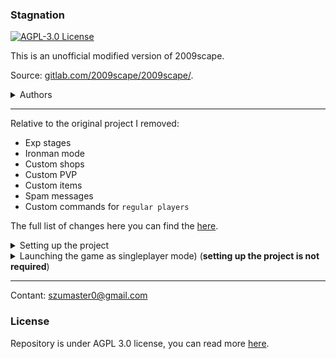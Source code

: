 ### Stagnation

[![AGPL-3.0 License][license-shield]][license-url]

This is an unofficial modified version of 2009scape.

Source: [gitlab.com/2009scape/2009scape/](https://gitlab.com/2009scape/2009scape).
<details>
<summary>Authors</summary>
Aero, Aweinstock, Bushtail, Ceikry, Dginovker, Downthecrop, Dragonkk, Emperor, Pazaz, Skelsoft, SonicForce41, Splinter, Stacx, Torchic, Tyler, Vexia, Woahscam, 404Utopia, Ana-rchy, BadHad, Burnsjordan, Cabbagegod, Coaltong, Coco-bandicoot, DebbySaurus, Doomzday, Gnalvesteffer, Hirohito1, Hubcapp, Ibcrootbeer, Itsmedoggo, Kuanoni, Lethimyr, ManApart, MattG12323, Mihoshika, Natis1, Nickwigton, Ovenbreado, Petnavis, Phunnyguy, PlateGlassArmour, PureTryOut, Qmqz, Roysten, Rsmiley, ScholarNZL, Shhoyle, SteffenCH, Trident101, Unrealhaze, Violet-Vibes, Vkretov, Xmomoz, Yrrah2, Zerkenn, Zsrv, regenleif.
</details>

***

Relative to the original project I removed: 
- Exp stages
- Ironman mode
- Custom shops
- Custom PVP
- Custom items
- Spam messages
- Custom commands for `regular players`

The full list of changes here you can find the [here](https://github.com/szumaster/2009scape/wiki).


<details>

<summary>Setting up the project</summary>

Requirements:
- [IntelliJ IDEA](https://www.jetbrains.com/idea/download/?section=windows)
- [Java 11](https://adoptium.net/temurin/releases/?version=11).

Before start familiarize yourself with the basic guides:
- [Fork a repo](https://docs.github.com/en/get-started/quickstart/fork-a-repo)
- [Pull requests](https://docs.github.com/en/pull-requests/collaborating-with-pull-requests/proposing-changes-to-your-work-with-pull-requests/about-pull-requests)

1. **Install JDK version 11**

- go to the [website](https://adoptium.net/temurin/releases/?version=11), and choose the version that compatible with your system<br>
  `If you are running a 64bit verison of Windows (standard), select Windows x64`
- Download and install like any normal application.

2. **Install Intellij IDEA**
- Visit [official IntelliJ IDEA](https://www.jetbrains.com/idea/download/?section=windows) website,
- scroll down and you will see a download under the "Community Edition".
- Download and install like any normal application.

3. **Setup the project**
- Fork this repository.
- Open IntelliJ
- Click `File` -> `New` -> Project from `Version Control`
- Paste the URL of your fork repository in the URL field, click `Done`
- Wait for the repository to clone.
- Now Navigate to the `Server` folder inside the file browser from left side, and locate file `pom.xml`
- Right click this, and click `Add as Maven Project` wait a while for everything to load.

4. **Running the project**
- if you have gone through all the previous steps, in the intelij on the right side you will find a `maven` tab.
- Click it, expand the list named `lifecycle`, then Click `compile`, wait until the process is complete.
- If all the steps have been done correctly, you should receive information that the project has been built correctly.

  ![build_success](https://i.imgur.com/BDhhyOZ.png)

- If so, expand plugins list, then the `exec` list and select from the list `exec`:`java` to start the server.

  ![Running_the_project](https://i.imgur.com/fuDMnXb.png)

5. Running the client. 

- To play you will need a **client**, unfortunately you will not find it here.
- I can only recommend you to download it from official repository [![download_button](https://i.imgur.com/rJsueNx.png)](https://gitlab.com/2009scape/rt4-client/-/artifacts)

### Aditional information

- https://docs.github.com/en

</details>

<details>

<summary>Launching the game as singleplayer mode) (<b>setting up the project is not required</b>) </summary>

### Installation process

***

- Make sure you have `java 11` installed before running the process. If you don't have, you can download it from [this page](https://adoptium.net/temurin/releases/?version=11).
- If you already have java installed or had it, you will have to download this archive. <br>At the top right of the page you will find a green button `code` click it, and then press the `Download ZIP` button.

![install_process_0](https://i.imgur.com/3RsP9EC.png)

- After download, go to the location where you saved the archive and then extract it, (_Where you want_).

***

- Ok, now we need to build the **server.jar**, in the first folder, find the `run.bat` and **click it**. <br>
- If you have properly installed java, you should see a cmd console, informing you that the process has been started.

![install_process_1](https://i.imgur.com/zxhUewI.png)

- This process takes _about 15 minutes_. After the whole procedure is completed,
- console should close automatically, if this does not happen, close it manually.

- Now we make sure that the process has finished correctly. 
- If so, in the server folder should be `server.jar` (If not, run `run.bat` again).

![install_process_2](https://i.imgur.com/wgxyxpz.png)


- To play you will need a **client**, unfortunately you will not find it here.
- I can only recommend you to download it from official repository [![download_button](https://i.imgur.com/rJsueNx.png)](https://gitlab.com/2009scape/rt4-client/-/artifacts)
- After you got it, move on. (_Btw: Client can be anywhere on the disk_).

### Launch process

***

- In **server** folder, find the `launch.bat`, run it, select by typing `1` and confirm with `eneter` Done. (_the first load takes some time_).

![run_process_2](https://i.imgur.com/OuB8R67.png)

- When the server is ready you will see such information:

![run_process_2](https://i.imgur.com/gGVZT3W.png)

- Now, run the **client**, and enjoy the game.

### Additional information

- If you want to change the default settings, edit the **default.conf** file. Can be found in the archive in the **worldprops** folder.
- If you want to give yourself the **administrator rights** (_or not_), edit config and change the `noauth_default_admin` from `false` to `true`, and save the changes.

![4](https://i.imgur.com/o0QNW56.png)

- If you made config changes while you had the server running, you will have to **re-run it**.

[![AGPL-3.0 License][license-shield]][license-url]

</details>

___

Contant: [szumaster0@gmail.com](szumaster0@gmail.com)

### License

Repository is under AGPL 3.0 license, you can read more [here](https://www.gnu.org/licenses/agpl-3.0.en.html).

[license-shield]: https://img.shields.io/badge/license-AGPL--3.0-informational
[license-url]: https://www.gnu.org/licenses/agpl-3.0.en.html